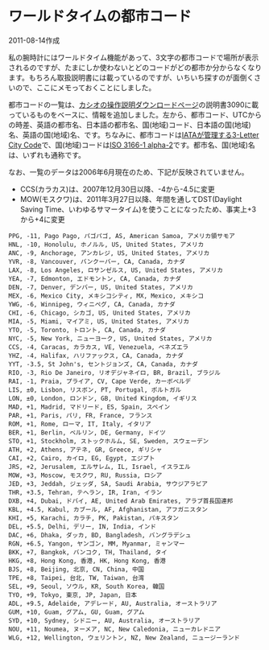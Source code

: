 # ワールドタイムの都市コード

2011-08-14作成

私の腕時計にはワールドタイム機能があって、3文字の都市コードで場所が表示されるのですが、たまにしか使わないとどのコードがどの都市か分からなくなります。もちろん取扱説明書には載っているのですが、いちいち探すのが面倒くさいので、ここにメモっておくことにしました。

都市コードの一覧は、[カシオの操作説明ダウンロードページ](http://casio.jp/support/wat/manual/)の説明書3090に載っているものをベースに、情報を追加しました。左から、都市コード、UTCからの時差、英語の都市名、日本語の都市名、国(地域)コード、日本語の国(地域)名、英語の国(地域)名、です。ちなみに、都市コードは[IATAが管理する3-Letter City Code](http://www.iata.org/ps/publications/Pages/code-search.aspx)で、国(地域)コードは[ISO 3166-1 alpha-2](http://www.iso.org/iso/country_codes/iso_3166_code_lists/country_names_and_code_elements.htm)です。都市名、国(地域)名は、いずれも通称です。

なお、一覧のデータは2006年6月現在のため、下記が反映されていません。

- CCS(カラカス)は、2007年12月30日以降、-4から-4.5に変更
- MOW(モスクワ)は、2011年3月27日以降、年間を通してDST(Daylight Saving Time、いわゆるサマータイム)を使うことになったため、事実上+3から+4に変更

```plaintext
PPG, -11, Pago Pago, パゴパゴ, AS, American Samoa, アメリカ領サモア
HNL, -10, Honolulu, ホノルル, US, United States, アメリカ
ANC, -9, Anchorage, アンカレジ, US, United States, アメリカ
YVR, -8, Vancouver, バンクーバー, CA, Canada, カナダ
LAX, -8, Los Angeles, ロサンゼルス, US, United States, アメリカ
YEA, -7, Edmonton, エドモントン, CA, Canada, カナダ
DEN, -7, Denver, デンバー, US, United States, アメリカ
MEX, -6, Mexico City, メキシコシティ, MX, Mexico, メキシコ
YWG, -6, Winnipeg, ウィニペグ, CA, Canada, カナダ
CHI, -6, Chicago, シカゴ, US, United States, アメリカ
MIA, -5, Miami, マイアミ, US, United States, アメリカ
YTO, -5, Toronto, トロント, CA, Canada, カナダ
NYC, -5, New York, ニューヨーク, US, United States, アメリカ
CCS, -4, Caracas, カラカス, VE, Venezuela, ベネズエラ
YHZ, -4, Halifax, ハリファックス, CA, Canada, カナダ
YYT, -3.5, St John's, セントジョンズ, CA, Canada, カナダ
RIO, -3, Rio De Janeiro, リオデジャネイロ, BR, Brazil, ブラジル
RAI, -1, Praia, プライア, CV, Cape Verde, カーボベルデ
LIS, ±0, Lisbon, リスボン, PT, Portugal, ポルトガル
LON, ±0, London, ロンドン, GB, United Kingdom, イギリス
MAD, +1, Madrid, マドリード, ES, Spain, スペイン
PAR, +1, Paris, パリ, FR, France, フランス
ROM, +1, Rome, ローマ, IT, Italy, イタリア
BER, +1, Berlin, ベルリン, DE, Germany, ドイツ
STO, +1, Stockholm, ストックホルム, SE, Sweden, スウェーデン
ATH, +2, Athens, アテネ, GR, Greece, ギリシャ
CAI, +2, Cairo, カイロ, EG, Egypt, エジプト
JRS, +2, Jerusalem, エルサレム, IL, Israel, イスラエル
MOW, +3, Moscow, モスクワ, RU, Russia, ロシア
JED, +3, Jeddah, ジェッダ, SA, Saudi Arabia, サウジアラビア
THR, +3.5, Tehran, テヘラン, IR, Iran, イラン
DXB, +4, Dubai, ドバイ, AE, United Arab Emirates, アラブ首長国連邦
KBL, +4.5, Kabul, カブール, AF, Afghanistan, アフガニスタン
KHI, +5, Karachi, カラチ, PK, Pakistan, パキスタン
DEL, +5.5, Delhi, デリー, IN, India, インド
DAC, +6, Dhaka, ダッカ, BD, Bangladesh, バングラデシュ
RGN, +6.5, Yangon, ヤンゴン, MM, Myanmar, ミャンマー
BKK, +7, Bangkok, バンコク, TH, Thailand, タイ
HKG, +8, Hong Kong, 香港, HK, Hong Kong, 香港
BJS, +8, Beijing, 北京, CN, China, 中国
TPE, +8, Taipei, 台北, TW, Taiwan, 台湾
SEL, +9, Seoul, ソウル, KR, South Korea, 韓国
TYO, +9, Tokyo, 東京, JP, Japan, 日本
ADL, +9.5, Adelaide, アデレード, AU, Australia, オーストラリア
GUM, +10, Guam, グアム, GU, Guam, グアム
SYD, +10, Sydney, シドニー, AU, Australia, オーストラリア
NOU, +11, Noumea, ヌーメア, NC, New Caledonia, ニューカレドニア
WLG, +12, Wellington, ウェリントン, NZ, New Zealand, ニュージーランド
```
